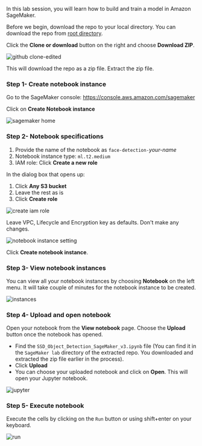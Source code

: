 In this lab session, you will learn how to build and train a model in Amazon SageMaker.

Before we begin, download the repo to your local directory. You can download the repo from [root directory](https://github.com/fibbonnaci/DeepLens-workshops).

Click the **Clone or download** button on the right and choose **Download ZIP**.

![github clone-edited](https://user-images.githubusercontent.com/11222214/38658212-046fee60-3dd9-11e8-9069-a71804c222b7.jpg)

This will download the repo as a zip file. Extract the zip file. 

### Step 1- Create notebook instance

Go to the SageMaker console: https://console.aws.amazon.com/sagemaker

Click on **Create Notebook instance**


![sagemaker home](https://user-images.githubusercontent.com/11222214/38313489-01929ca2-37d9-11e8-9ffb-4385e8d13da3.JPG)

### Step 2- Notebook specifications

1. Provide the name of the notebook as `face-detection-`_your-name_
2. Notebook instance type: `ml.t2.medium`
3. IAM role: Click **Create a new role**

In the dialog box that opens up:

1. Click **Any S3 bucket**
2. Leave the rest as is 
3. Click **Create role**

![create iam role](https://user-images.githubusercontent.com/11222214/38313888-e07281e4-37d9-11e8-8b99-dd322a76ced6.JPG)


Leave VPC, Lifecycle and Encryption key as defaults. Don't make any changes.

![notebook instance setting](https://user-images.githubusercontent.com/11222214/38313994-2916257c-37da-11e8-823a-733f2572f61d.JPG)

Click **Create notebook instance**.

### Step 3- View notebook instances

You can view all your notebook instances by choosing **Notebook** on the left menu. It will take couple of minutes for the notebook instance to be created.

![instances](https://user-images.githubusercontent.com/11222214/38314549-541e9140-37db-11e8-89eb-ec9be1677271.JPG)

### Step 4- Upload and open notebook

Open your notebook from the **View notebook** page. Choose the **Upload** button once the notebook has opened.

- Find the `SSD_Object_Detection_SageMaker_v3.ipynb` file (You can find it in the `SageMaker lab` directory of the extracted repo. You downloaded and extracted the zip file earlier in the process).
- Click **Upload**
- You can choose your uploaded notebook and click on **Open**. This will open your Jupyter notebook.

![jupyter](https://user-images.githubusercontent.com/11222214/38314946-427aa6e4-37dc-11e8-91bf-658ebe7b2a7b.JPG)

### Step 5- Execute notebook

Execute the cells by clicking on the `Run` button or using shift+enter on your keyboard.

![run](https://user-images.githubusercontent.com/11222214/38316244-21a07194-37df-11e8-9821-21d5d6e57976.JPG)


